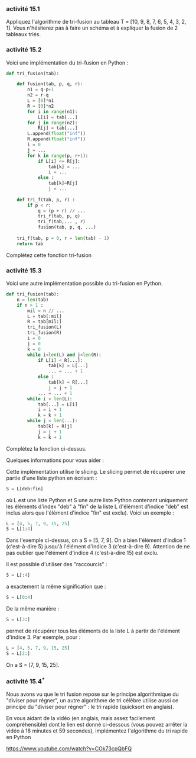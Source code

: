 ### activité 15.1

Appliquez l'algorithme de tri-fusion au tableau T = [10, 9, 8, 7, 6, 5, 4, 3, 2, 1]. Vous n'hésiterez pas à faire un schéma et à expliquer la fusion de 2 tableaux triés.

### activité 15.2

Voici une implémentation du tri-fusion en Python :

```python
def tri_fusion(tab):

    def fusion(tab, p, q, r):
        n1 = q-p+1
        n2 = r-q
        L = [0]*n1
        R = [0]*n2
        for i in range(n1):
            L[i] = tab[...]
        for j in range(n2):
            R[j] = tab[...]
        L.append(float("inf"))
        R.append(float("inf"))
        i = 0
        j = ...
        for k in range(p, r+1):
            if L[i] <= R[j]:
                tab[k] = ...
                i = ...
            else :
                tab[k]=R[j]
                j = ...
                
    def tri_f(tab, p, r) :
        if p < r:
            q = (p + r) // ...
            tri_f(tab, p, q)
            tri_f(tab,... , r)
            fusion(tab, p, q, ...)
            
    tri_f(tab, p = 0, r = len(tab) - 1)
    return tab
```
Complétez cette fonction tri-fusion

### activité 15.3

Voici une autre implémentation possible du tri-fusion en Python.

```python
def tri_fusion(tab):
    n = len(tab)
    if n > 1 :
        mil = n // ...
        L = tab[:mil]
        R = tab[mil:]
        tri_fusion(L)
        tri_fusion(R)
        i = 0
        j = 0
        k = 0
        while i<len(L) and j<len(R):
            if L[i] < R[...]:
                tab[k] = L[...]
                ... = ... + 1
            else :
                tab[k] = R[...]
                j = j + 1
            ... = ... + 1
        while i < len(L):
            tab[...] = L[i]
            i = i + 1
            k = k + 1
        while j < len(...):
            tab[k] = R[j]
            j = j + 1
            k = k + 1
```
Complétez la fonction ci-dessus.

Quelques informations  pour vous aider :

Cette implémentation utilise le slicing. Le slicing permet de récupérer une partie d'une liste python en écrivant :
```python
S = L[deb:fin]
```
où L est une liste Python et S une autre liste Python contenant uniquement les éléments d'index "deb" à "fin" de la liste L (l'élément d'indice "deb" est inclus alors que l'élément d'indice "fin" est exclu). Voici un exemple :
```python
L = [4, 5, 7, 9, 15, 25]
S = L[1:4]
```
Dans l'exemple ci-dessus,  on a S = [5, 7, 9]. On a bien l'élément d'indice 1 (c'est-à-dire 5) jusqu'à l'élément d'indice 3 (c'est-à-dire 9). Attention de ne pas oublier que l'élément d'indice 4 (c'est-à-dire 15) est exclu. 

Il est possible d'utiliser des "raccourcis" :
```python
S = L[:4]
```
a exactement la même signification que :
```python
S = L[0:4]
```
De la même manière :
```python
S = L[3:]
```
permet de récupérer tous les éléments de la liste L à partir de l'élément d'indice 3. Par exemple, pour :
```python
L = [4, 5, 7, 9, 15, 25]
S = L[2:]
```
On a S = [7, 9, 15, 25].

### activité 15.4<sup>*</sup>

Nous avons vu que le tri fusion repose sur le principe algorithmique du "diviser pour régner", un autre algorithme de tri célèbre utilise aussi ce principe du "diviser pour régner" : le tri rapide (quicksort en anglais).

En vous aidant de la vidéo (en anglais, mais assez facilement compréhensible) dont le lien est donné ci-dessous (vous pouvez arrêter la vidéo à 18 minutes et 59 secondes), implémentez l'algorithme du tri rapide en Python   

<a href="https://www.youtube.com/watch?v=COk73cpQbFQ?&start=0&end=1139" target="_blank">https://www.youtube.com/watch?v=COk73cpQbFQ</a>



